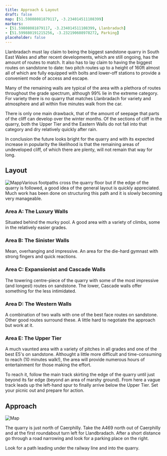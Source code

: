 ```yaml
---
title: Approach & Layout
draft: false
map: [51.59808081879117, -3.234014511108399]
markers:
- [51.59808081879117, -3.234014511108399, Llanbradach]
- [51.599880191215256, -3.232190608978272, Parking]
placeholder: false
---
```




Llanbradach must lay claim to being the biggest sandstone quarry in South East Wales and after recent developments, which are still ongoing, has the amount of routes to match. It also has to lay claim to having the biggest routes on sandstone to date: two pitch routes up to a height of 160ft almost all of which are fully equipped with bolts and lower-off stations to provide a convenient mode of access and escape.

Many of the remaining walls are typical of the area with a plethora of routes throughout the grade spectrum, although 99% lie in the extreme category. For variety there is no quarry that matches Llanbradach for variety and atmosphere and all within five minutes walk from the car.

There is only one main drawback, that of the amount of seepage that parts of the cliff can develop over the winter months. Of the sections of cliff in the quarry, both the Upper Tier and the Eastern Walls do not fall into that category and dry relatively quickly after rain.

In conclusion the future looks bright for the quarry and with its expected increase in popularity the likelihood is that the remaining areas of undeveloped cliff, of which there are plenty, will not remain that way for long.

Layout
------

![Mapp](/img/south-wales/south-east-sandstone/LLANMAP2.gif)Various footpaths cross the quarry floor but if the edge of the quarry is followed, a good idea of the general layout is quickly appreciated. Much work has been done on structuring this path and it is slowly becoming very manageable.

### Area A: The Luxury Walls

Situated behind the murky pool. A good area with a variety of climbs, some in the relatively easier grades.

### Area B: The Sinister Walls

Mean, overhanging and impressive. An area for the die-hard gymnast with strong fingers and quick reactions.

### Area C: Expansionist and Cascade Walls

The towering centre-piece of the quarry with some of the most impressive (and longest) routes on sandstone. The lower, Cascade walls offer something for the less intimidated.

### Area D: The Western Walls

A combination of two walls with one of the best face routes on sandstone. Other good routes surround these. A little hard to negotiate the approach but work at it.

### Area E: The Upper Tier

A much vaunted area with a variety of pitches in all grades and one of the best E5's on sandstone. Althought a little more difficult and time-consuming to reach (10 minutes walk!), the area will provide numerous hours of entertainment for those making the effort.

To reach it, follow the main track skirting the edge of the quarry until just beyond its far edge (beyond an area of marshy ground). From here a vague track leads up the left-hand spur to finally arrive below the Upper Tier. Set your picnic out and prepare for action.

Approach
--------

![Map](/img/south-wales/south-east-sandstone/LLANMAP1.gif)

The quarry is just north of Caerphilly. Take the A469 north out of Caerphilly and at the first roundabout turn left for Llandbradach. After a short distance go through a road narrowing and look for a parking place on the right.

Look for a path leading under the railway line and into the quarry.